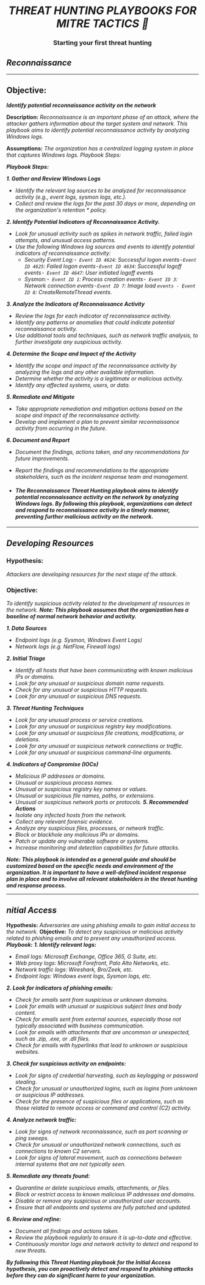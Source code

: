 <h1 align="center"><i><b>THREAT HUNTING PLAYBOOKS FOR MITRE TACTICS 👋</h1></i></b>
<h3 align="center">Starting your first threat hunting</h3>

## _Reconnaissance_
***
	
## Objective: 
***Identify potential reconnaissance activity on the network***

 **Description:** _Reconnaissance is an important phase of an attack, where the attacker gathers information about the target system and network. This playbook aims to identify potential reconnaissance activity by analyzing Windows logs._

**Assumptions:** 
_The organization has a centralized logging system in place that captures Windows logs. Playbook Steps:_

***Playbook Steps:***

***1. _Gather and Review Windows Logs_***
* _Identify the relevant log sources to be analyzed for reconnaissance activity (e.g., event logs, sysmon logs, etc.)._
* _Collect and review the logs for the past 30 days or more, depending on the organization's retention * policy._
  
***2. _Identify Potential Indicators of Reconnaissance Activity._***
* _Look for unusual activity such as spikes in network traffic, failed login attempts, and unusual access patterns._
* _Use the following Windows log sources and events to identify potential indicators of reconnaissance activity:_
	* _Security Event Log: -`` Event ID 4624``: Successful logon events - ``Event ID 4625``: Failed logon events - ``Event ID 4634``: Successful logoff events -`` Event ID 4647``: User initiated logoff events_
	* _Sysmon: -`` Event ID 1``: Process creation events -`` Event ID 3``: Network connection events - ``Event ID 7``: Image load ``events - Event ID 8``: CreateRemoteThread events._

***3. _Analyze the Indicators of Reconnaissance Activity_***
* _Review the logs for each indicator of reconnaissance activity._
*  _Identify any patterns or anomalies that could indicate potential reconnaissance activity._ 
*  _Use additional tools and techniques, such as network traffic analysis, to further investigate any suspicious activity._
  
***4. _Determine the Scope and Impact of the Activity_***
* _Identify the scope and impact of the reconnaissance activity by analyzing the logs and any other available information._
* _Determine whether the activity is a legitimate or malicious activity._
*  _Identify any affected systems, users, or data._
  
***5. _Remediate and Mitigate_***
* _Take appropriate remediation and mitigation actions based on the scope and impact of
the reconnaissance activity._
* _Develop and implement a plan to prevent similar reconnaissance activity from occurring
in the future._

***6. _Document and Report_***
* _Document the findings, actions taken, and any recommendations for future
improvements._
* _Report the findings and recommendations to the appropriate stakeholders, such as the
incident response team and management._

* #### _The Reconnaissance Threat Hunting playbook aims to identify potential reconnaissance activity on the network by analyzing Windows logs. By following this playbook, organizations can detect and respond to reconnaissance activity in a timely manner, preventing further malicious activity on the network._
***


## _Developing Resources_
### Hypothesis:
_Attackers are developing resources for the next stage of the attack._
### Objective:
_To identify suspicious activity related to the development of resources in the network._
***Note: This playbook assumes that the organization has a baseline of normal network behavior and activity.***

***1. Data Sources***
* _Endpoint logs (e.g. Sysmon, Windows Event Logs)_
* _Network logs (e.g. NetFlow, Firewall logs)_

***2. Initial Triage***
* _Identify all hosts that have been communicating with known malicious IPs or domains._
* _Look for any unusual or suspicious domain name requests._
* _Check for any unusual or suspicious HTTP requests._
* _Look for any unusual or suspicious DNS requests._

***3. Threat Hunting Techniques***
* _Look for any unusual process or service creations._
* _Look for any unusual or suspicious registry key modifications._
* _Look for any unusual or suspicious file creations, modifications, or deletions._
* _Look for any unusual or suspicious network connections or traffic._
* _Look for any unusual or suspicious command-line arguments._

***4. Indicators of Compromise (IOCs)***
* _Malicious IP addresses or domains._
* _Unusual or suspicious process names._
* _Unusual or suspicious registry key names or values._
* _Unusual or suspicious file names, paths, or extensions._
* _Unusual or suspicious network ports or protocols._
***5. Recommended Actions***
* _Isolate any infected hosts from the network._
* _Collect any relevant forensic evidence._
* _Analyze any suspicious files, processes, or network traffic._
* _Block or blackhole any malicious IPs or domains._
* _Patch or update any vulnerable software or systems._
* _Increase monitoring and detection capabilities for future attacks._

***Note: This playbook is intended as a general guide and should be customized based on the specific
needs and environment of the organization. It is important to have a well-defined incident response
plan in place and to involve all relevant stakeholders in the threat hunting and response process.***

***

## _nitial Access_
**Hypothesis:**
_Adversaries are using phishing emails to gain initial access to the network._
**Objective:**
_To detect any suspicious or malicious activity related to phishing emails and to prevent any
unauthorized access._
***Playbook:***
***1. Identify relevant logs:***
* _Email logs: Microsoft Exchange, Office 365, G Suite, etc._
* _Web proxy logs: Microsoft Forefront, Palo Alto Networks, etc._
* _Network traffic logs: Wireshark, Bro/Zeek, etc._
* _Endpoint logs: Windows event logs, Sysmon logs, etc._

***2. Look for indicators of phishing emails:***
* _Check for emails sent from suspicious or unknown domains._
* _Look for emails with unusual or suspicious subject lines and body content._
* _Check for emails sent from external sources, especially those not typically associated with business communication._
* _Look for emails with attachments that are uncommon or unexpected, such as .zip, .exe, or .dll files._
* _Check for emails with hyperlinks that lead to unknown or suspicious websites._

***3. Check for suspicious activity on endpoints:***
* _Look for signs of credential harvesting, such as keylogging or password stealing._
* _Check for unusual or unauthorized logins, such as logins from unknown or suspicious IP addresses._
* _Check for the presence of suspicious files or applications, such as those related to remote access or command and control (C2) activity._

***4. Analyze network traffic:***
* _Look for signs of network reconnaissance, such as port scanning or ping sweeps._
* _Check for unusual or unauthorized network connections, such as connections to known C2 servers._
* _Look for signs of lateral movement, such as connections between internal systems that are not typically seen._

***5. Remediate any threats found:***
* _Quarantine or delete suspicious emails, attachments, or files._
* _Block or restrict access to known malicious IP addresses and domains._
* _Disable or remove any suspicious or unauthorized user accounts._
* _Ensure that all endpoints and systems are fully patched and updated._

***6. Review and refine:***
* _Document all findings and actions taken._
* _Review the playbook regularly to ensure it is up-to-date and effective._
* _Continuously monitor logs and network activity to detect and respond to new threats._

***By following this Threat Hunting playbook for the Initial Access hypothesis, you can proactively detect
and respond to phishing attacks before they can do significant harm to your organization.***
